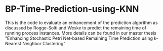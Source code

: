 # BP-Time-Prediction-using-KNN
This is the code to evaluate an enhancement of the prediction algorithm as discussed by Rogge-Solti and Weske to predict the remaining time of running process instances. More details can be found in our master thesis "Enhancing Stochastic Petri Net-based Remaining Time Prediction using k-Nearest Neighbor Clustering"

